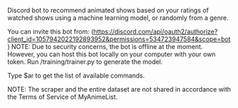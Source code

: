 Discord bot to recommend animated shows based on your ratings of watched shows using a machine learning model, or randomly from a genre.

You can invite this bot from: (https://discord.com/api/oauth2/authorize?client_id=1057942022192893952&permissions=534723947584&scope=bot)
NOTE: Due to security concerns, the bot is offline at the moment. However, you can host this bot locally on your computer with your own token. Run /training/trainer.py to generate the model.

Type $ar to get the list of available commands.

NOTE: The scraper and the entire dataset are not shared in accordance with the Terms of Service of MyAnimeList.
